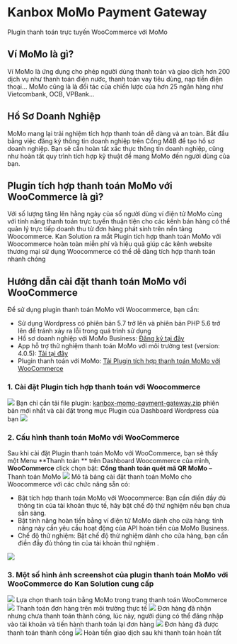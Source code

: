 
# Kanbox MoMo Payment Gateway
 Plugin thanh toán trực tuyến WooCommerce với MoMo


## Ví MoMo là gì?

Ví MoMo là ứng dụng cho phép người dùng thanh toán và giao dịch hơn 200 dịch vụ như thanh toán điện nước, thanh toán vay tiêu dùng, nạp tiền điện thoại... MoMo cũng là là đối tác của chiến lược của hơn 25 ngân hàng như Vietcombank, OCB, VPBank...

## Hồ Sơ Doanh Nghiệp

MoMo mang lại trải nghiệm tích hợp thanh toán dễ dàng và an toàn. Bắt đầu bằng việc đăng ký thông tin doanh nghiệp trên Cổng M4B để tạo hồ sơ doanh nghiệp. Bạn sẽ cần hoàn tất xác thực thông tin doanh nghiệp, cũng như hoàn tất quy trình tích hợp kỹ thuật để mang MoMo đến người dùng của bạn.

## Plugin tích hợp thanh toán MoMo với WooCommerce là gì?

Với số lượng tăng lên hằng ngày của số người dùng ví điện tử MoMo cùng với tính năng thanh toán trực tuyến thuận tiện cho các kênh bán hàng có thể quản lý trực tiếp doanh thu từ đơn hàng phát sinh trên nền tảng Woocommerce. Kan Solution ra mắt Plugin tích hợp thanh toán MoMo với Woocommerce hoàn toàn miễn phí và hiệu quả giúp các kênh website thương mại sử dụng Woocommerce có thể dễ dàng tích hợp thanh toán nhanh chóng

## Hướng dẫn cài đặt thanh toán MoMo với WooCommerce

Để sử dụng plugin thanh toán MoMo với Woocommerce, bạn cần:

-   Sử dụng Wordpress có phiên bản 5.7 trở lên và phiên bản PHP 5.6 trở lên để tránh xảy ra lỗi trong quá trình sử dụng
-   Hồ sơ doanh nghiệp với MoMo Business:  [Đăng ký tại đây](https://business.momo.vn/)
-   App hỗ trợ thử nghiệm thanh toán MoMo với môi trường test (version: 4.0.5):  [Tải tại đây](https://developers.momo.vn/v3/vi/download)
-   Plugin thanh toán với MoMo:  [Tải Plugin tích hợp thanh toán MoMo với WooCommerce](https://github.com/hoanbui-kans/kanbox-momo-payment-gateway/releases/tag/Kanbox_MoMo_Woocommerce)

### 1. Cài đặt Plugin tích hợp thanh toán với Woocommerce

![](https://kanbox.vn/wp-content/uploads/2022/11/screenshot_1667983936.png)  Bạn chỉ cần tải file plugin:  [kanbox-momo-payment-gateway.zip](https://github.com/hoanbui-kans/kanbox-momo-payment-gateway/releases/download/MomoPayment/kanbox-momo-payment-gateway.zip)  phiên bản mới nhất và cài đặt trong mục Plugin của Dashboard Wordpress của bạn  ![](https://kanbox.vn/wp-content/uploads/2022/11/screenshot_1667984420.png)

### 2. Cấu hình thanh toán MoMo với WooCommerce

Sau khi cài đặt Plugin thanh toán MoMo với WooCommerce, bạn sẽ thấy một Menu  **Thanh toán **  trên Dashboard Woocommerce của mình, **WooCommerce**  click chọn bật:  **Cổng thanh toán quét mã QR MoMo** – Thanh toán MoMo  ![](https://kanbox.vn/wp-content/uploads/2022/11/screenshot_1667984801.png)  Mô tả bảng cài đặt thanh toán MoMo cho Woocommerce với các chức năng sẵn có:

-   Bật tích hợp thanh toán MoMo với Woocommerce: Bạn cần điền đầy đủ thông tin của tài khoản thực tế, hãy bật chế độ thử nghiệm nếu bạn chưa sẵn sàng.
-   Bật tính năng hoàn tiền bằng ví điện tử MoMo dành cho cửa hàng: tính năng này cần yêu cầu hoạt động của API hoàn tiền của MoMo Business.
-   Chế độ thử nghiệm: Bật chế độ thử nghiệm dành cho cửa hàng, bạn cần điền đầy đủ thông tin của tài khoản thử nghiệm .


![](https://kanbox.vn/wp-content/uploads/2022/11/screencapture-localhost-elementor-wp-admin-admin-php-2022-11-09-16_09_47.png)

### 3. Một số hình ảnh screenshot của plugin thanh toán MoMo với WooCommerce do Kan Solution cung cấp

![](https://kanbox.vn/wp-content/uploads/2022/11/screenshot_1667986752.png)  Lựa chọn thanh toán bằng MoMo trong trang thanh toán WooCommerce  ![](https://kanbox.vn/wp-content/uploads/2022/11/screenshot_1667985454.png)  Thanh toán đơn hàng trên môi trường thực tế  ![](https://kanbox.vn/wp-content/uploads/2022/11/screenshot_1667986650.png)  Đơn hàng đã nhận nhưng chưa thanh toán thành công, lúc này, người dùng có thể đăng nhập vào tài khoản và tiến hành thanh toán lại đơn hàng  ![](https://kanbox.vn/wp-content/uploads/2022/11/screenshot_1667986535.png)  Đơn hàng đã được thanh toán thành công  ![](https://kanbox.vn/wp-content/uploads/2022/11/screenshot_1667986875.png)  Hoàn tiền giao dịch sau khi thanh toán hoàn tất
